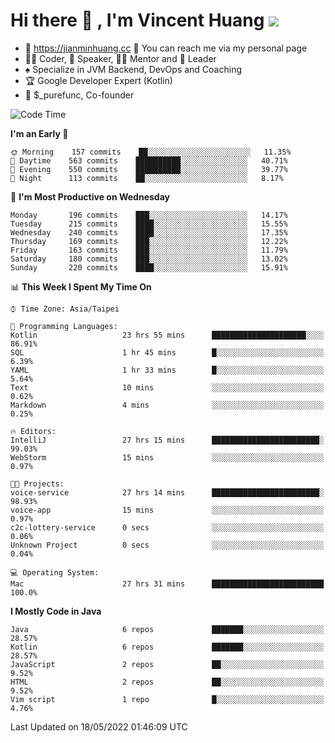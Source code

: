 # Hi there 👋 , I'm Vincent Huang ![](https://komarev.com/ghpvc/?username=Jian-Min-Huang)
- 💎 https://jianminhuang.cc 🙋 You can reach me via my personal page
- 👨‍💻 Coder, 🎤 Speaker, 👨‍🏫 Mentor and 🚀 Leader
- ♠️ Specialize in JVM Backend, DevOps and Coaching
- 🏆 Google Developer Expert (Kotlin)
- 💼 $_purefunc, Co-founder

<!--START_SECTION:waka-->
![Code Time](http://img.shields.io/badge/Code%20Time-0%20secs-blue)

**I'm an Early 🐤** 

```text
🌞 Morning    157 commits    ██░░░░░░░░░░░░░░░░░░░░░░░   11.35% 
🌆 Daytime    563 commits    ██████████░░░░░░░░░░░░░░░   40.71% 
🌃 Evening    550 commits    ██████████░░░░░░░░░░░░░░░   39.77% 
🌙 Night      113 commits    ██░░░░░░░░░░░░░░░░░░░░░░░   8.17%

```
📅 **I'm Most Productive on Wednesday** 

```text
Monday       196 commits    ███░░░░░░░░░░░░░░░░░░░░░░   14.17% 
Tuesday      215 commits    ████░░░░░░░░░░░░░░░░░░░░░   15.55% 
Wednesday    240 commits    ████░░░░░░░░░░░░░░░░░░░░░   17.35% 
Thursday     169 commits    ███░░░░░░░░░░░░░░░░░░░░░░   12.22% 
Friday       163 commits    ███░░░░░░░░░░░░░░░░░░░░░░   11.79% 
Saturday     180 commits    ███░░░░░░░░░░░░░░░░░░░░░░   13.02% 
Sunday       220 commits    ████░░░░░░░░░░░░░░░░░░░░░   15.91%

```


📊 **This Week I Spent My Time On** 

```text
⌚︎ Time Zone: Asia/Taipei

💬 Programming Languages: 
Kotlin                   23 hrs 55 mins      █████████████████████░░░░   86.91% 
SQL                      1 hr 45 mins        █░░░░░░░░░░░░░░░░░░░░░░░░   6.39% 
YAML                     1 hr 33 mins        █░░░░░░░░░░░░░░░░░░░░░░░░   5.64% 
Text                     10 mins             ░░░░░░░░░░░░░░░░░░░░░░░░░   0.62% 
Markdown                 4 mins              ░░░░░░░░░░░░░░░░░░░░░░░░░   0.25%

🔥 Editors: 
IntelliJ                 27 hrs 15 mins      ████████████████████████░   99.03% 
WebStorm                 15 mins             ░░░░░░░░░░░░░░░░░░░░░░░░░   0.97%

🐱‍💻 Projects: 
voice-service            27 hrs 14 mins      ████████████████████████░   98.93% 
voice-app                15 mins             ░░░░░░░░░░░░░░░░░░░░░░░░░   0.97% 
c2c-lottery-service      0 secs              ░░░░░░░░░░░░░░░░░░░░░░░░░   0.06% 
Unknown Project          0 secs              ░░░░░░░░░░░░░░░░░░░░░░░░░   0.04%

💻 Operating System: 
Mac                      27 hrs 31 mins      █████████████████████████   100.0%

```

**I Mostly Code in Java** 

```text
Java                     6 repos             ███████░░░░░░░░░░░░░░░░░░   28.57% 
Kotlin                   6 repos             ███████░░░░░░░░░░░░░░░░░░   28.57% 
JavaScript               2 repos             ██░░░░░░░░░░░░░░░░░░░░░░░   9.52% 
HTML                     2 repos             ██░░░░░░░░░░░░░░░░░░░░░░░   9.52% 
Vim script               1 repo              █░░░░░░░░░░░░░░░░░░░░░░░░   4.76%

```



 Last Updated on 18/05/2022 01:46:09 UTC
<!--END_SECTION:waka-->
